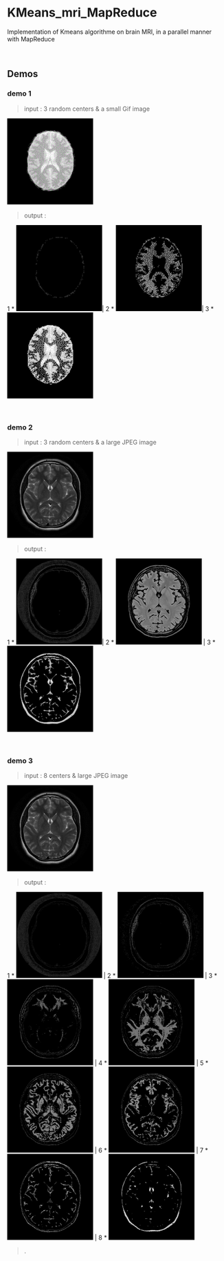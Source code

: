 # KMeans_mri_MapReduce
Implementation of Kmeans algorithme on brain MRI, in a parallel manner with MapReduce

<br/>

## Demos


### demo 1

> input :  3 random centers & a small Gif image

<img src="./HDFS_Root_Files/input3/brain_mri.gif" width="200" />

> output  : 

1 * <img src="./HDFS_Root_Files/output3_GIF_IMG/image_cluster_1.gif" width="200" />|  2 *  <img src="./HDFS_Root_Files/output3_GIF_IMG/image_cluster_2.gif" width="200" />|  3 *  <img src="./HDFS_Root_Files/output3_GIF_IMG/image_cluster_3.gif" width="200" />


<br/>

### demo 2

> input : 3 random centers & a large JPEG image

<img src="./HDFS_Root_Files/input3/brain.jpeg" width="200" />

> output  : 

1 * <img src="./HDFS_Root_Files/output3_JPEG_IMG/image_cluster_1.jpeg" width="200" />|  2 *  <img src="./HDFS_Root_Files/output3_JPEG_IMG/image_cluster_2.jpeg" width="200" /> | 3 *  <img src="./HDFS_Root_Files/output3_JPEG_IMG/image_cluster_3.jpeg" width="200" />


<br/>

### demo 3

> input : 8 centers & large JPEG image

<img src="./HDFS_Root_Files/input4/brain.jpeg" width="200" />

> output : 

 1 * <img src="./HDFS_Root_Files/output4/image_cluster_1.jpeg" width="200" /> | 2 *  <img src="./HDFS_Root_Files/output4/image_cluster_2.jpeg" width="200" /> | 3 *  <img src="./HDFS_Root_Files/output4/image_cluster_3.jpeg" width="200" /> | 4 *   <img src="./HDFS_Root_Files/output4/image_cluster_4.jpeg" width="200" /> | 5 *   <img src="./HDFS_Root_Files/output4/image_cluster_5.jpeg" width="200" /> | 6 *   <img src="./HDFS_Root_Files/output4/image_cluster_6.jpeg" width="200" /> | 7 *   <img src="./HDFS_Root_Files/output4/image_cluster_7.jpeg" width="200" /> | 8 *   <img src="./HDFS_Root_Files/output4/image_cluster_8.jpeg" width="200" />
 


> .

